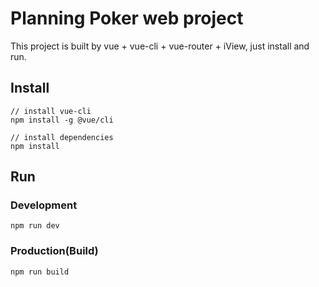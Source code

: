 # Planning Poker web project

This project is built by vue + vue-cli + vue-router + iView, just install and run.

## Install

```bush
// install vue-cli
npm install -g @vue/cli

// install dependencies
npm install
```

## Run

### Development

```bush
npm run dev
```

### Production(Build)

```bush
npm run build
```
